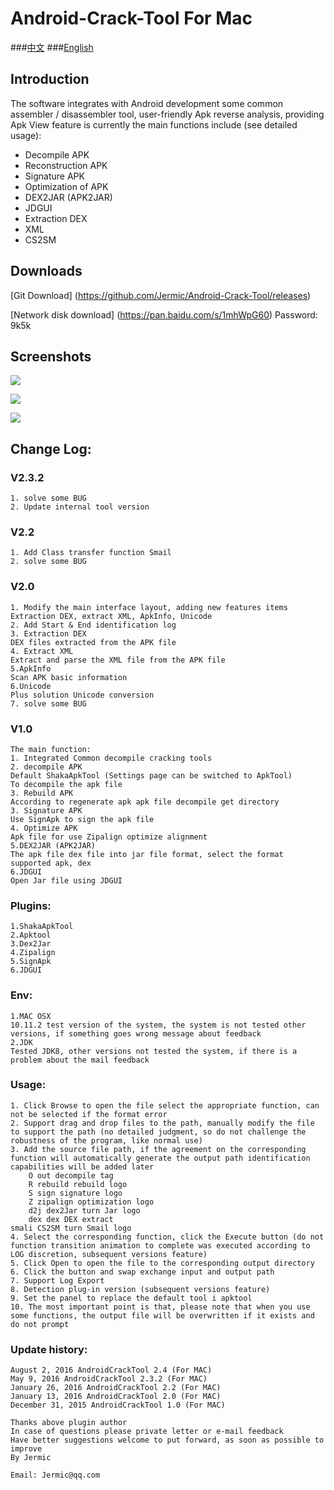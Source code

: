 Android-Crack-Tool For Mac
================

###[中文](https://github.com/Jermic/Android-Crack-Tool/blob/master/README.md)
###[English](https://github.com/Jermic/Android-Crack-Tool/blob/master/README-EN.md)

## Introduction
The software integrates with Android development some common assembler / disassembler tool, user-friendly Apk reverse analysis, providing Apk View feature is currently the main functions include (see detailed usage):

- Decompile APK
- Reconstruction APK
- Signature APK
- Optimization of APK
- DEX2JAR (APK2JAR)
- JDGUI
- Extraction DEX
- XML
- CS2SM

## Downloads
[Git Download] (https://github.com/Jermic/Android-Crack-Tool/releases)

[Network disk download] (https://pan.baidu.com/s/1mhWpG60) Password: 9k5k
## Screenshots
![](https://raw.githubusercontent.com/Jermic/Android-Crack-Tool/master/1.png)

![](https://raw.githubusercontent.com/Jermic/Android-Crack-Tool/master/4.png)

![](https://raw.githubusercontent.com/Jermic/Android-Crack-Tool/master/5.png)

## Change Log:
### V2.3.2
```
1. solve some BUG
2. Update internal tool version
```
### V2.2
```
1. Add Class transfer function Smail
2. solve some BUG
```
### V2.0
```
1. Modify the main interface layout, adding new features items
Extraction DEX, extract XML, ApkInfo, Unicode
2. Add Start & End identification log
3. Extraction DEX
DEX files extracted from the APK file
4. Extract XML
Extract and parse the XML file from the APK file
5.ApkInfo
Scan APK basic information
6.Unicode
Plus solution Unicode conversion
7. solve some BUG
```
### V1.0
```
The main function:
1. Integrated Common decompile cracking tools
2. decompile APK
Default ShakaApkTool (Settings page can be switched to ApkTool)
To decompile the apk file
3. Rebuild APK
According to regenerate apk apk file decompile get directory
3. Signature APK
Use SignApk to sign the apk file
4. Optimize APK
Apk file for use Zipalign optimize alignment
5.DEX2JAR (APK2JAR)
The apk file dex file into jar file format, select the format supported apk, dex
6.JDGUI
Open Jar file using JDGUI
```
### Plugins:
```
1.ShakaApkTool
2.Apktool
3.Dex2Jar
4.Zipalign
5.SignApk
6.JDGUI
```
### Env:
```
1.MAC OSX
10.11.2 test version of the system, the system is not tested other versions, if something goes wrong message about feedback
2.JDK
Tested JDK8, other versions not tested the system, if there is a problem about the mail feedback
```

### Usage:
```
1. Click Browse to open the file select the appropriate function, can not be selected if the format error
2. Support drag and drop files to the path, manually modify the file to support the path (no detailed judgment, so do not challenge the robustness of the program, like normal use)
3. Add the source file path, if the agreement on the corresponding function will automatically generate the output path identification capabilities will be added later
	O out decompile tag
	R rebuild rebuild logo
	S sign signature logo
	Z zipalign optimization logo
	d2j dex2Jar turn Jar logo
	dex dex DEX extract
smali CS2SM turn Smail logo
4. Select the corresponding function, click the Execute button (do not function transition animation to complete was executed according to LOG discretion, subsequent versions feature)
5. Click Open to open the file to the corresponding output directory
6. Click the button and swap exchange input and output path
7. Support Log Export
8. Detection plug-in version (subsequent versions feature)
9. Set the panel to replace the default tool i apktool
10. The most important point is that, please note that when you use some functions, the output file will be overwritten if it exists and do not prompt
```
### Update history:
```
August 2, 2016 AndroidCrackTool 2.4 (For MAC)
May 9, 2016 AndroidCrackTool 2.3.2 (For MAC)
January 26, 2016 AndroidCrackTool 2.2 (For MAC)
January 13, 2016 AndroidCrackTool 2.0 (For MAC)
December 31, 2015 AndroidCrackTool 1.0 (For MAC)
```

```
Thanks above plugin author
In case of questions please private letter or e-mail feedback
Have better suggestions welcome to put forward, as soon as possible to improve
By Jermic

Email: Jermic@qq.com
```